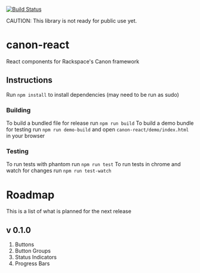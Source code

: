 [![Build Status](https://travis-ci.org/rackerlabs/canon-react.svg)](https://travis-ci.org/rackerlabs/canon-react)

CAUTION: This library is not ready for public use yet.

# canon-react
React components for Rackspace's Canon framework

## Instructions
Run `npm install` to install dependencies (may need to be run as sudo)

### Building
To build a bundled file for release run `npm run build`
To build a demo bundle for testing run `npm run demo-build` and open `canon-react/demo/index.html` in your browser

### Testing
To run tests with phantom run `npm run test`
To run tests in chrome and watch for changes run `npm run test-watch`

# Roadmap
This is a list of what is planned for the next release
## v 0.1.0
1. Buttons
2. Button Groups
3. Status Indicators
5. Progress Bars
